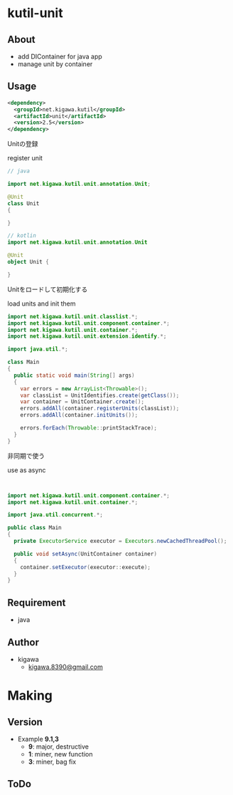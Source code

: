 # kutil-unit

## About

* add DIContainer for java app
* manage unit by container

## Usage

```pom.xml
<dependency>
  <groupId>net.kigawa.kutil</groupId>
  <artifactId>unit</artifactId>
  <version>2.5</version>
</dependency>
```

Unitの登録

register unit

```java
// java

import net.kigawa.kutil.unit.annotation.Unit;

@Unit
class Unit
{

}
```

```kotlin
// kotlin
import net.kigawa.kutil.unit.annotation.Unit

@Unit
object Unit {

}
```

Unitをロードして初期化する

load units and init them

```java
import net.kigawa.kutil.unit.classlist.*;
import net.kigawa.kutil.unit.component.container.*;
import net.kigawa.kutil.unit.container.*;
import net.kigawa.kutil.unit.extension.identify.*;

import java.util.*;

class Main
{
  public static void main(String[] args)
  {
    var errors = new ArrayList<Throwable>();
    var classList = UnitIdentifies.create(getClass());
    var container = UnitContainer.create();
    errors.addAll(container.registerUnits(classList));
    errors.addAll(container.initUnits());

    errors.forEach(Throwable::printStackTrace);
  }
}
```

非同期で使う

use as async

```java


import net.kigawa.kutil.unit.component.container.*;
import net.kigawa.kutil.unit.container.*;

import java.util.concurrent.*;

public class Main
{
  private ExecutorService executor = Executors.newCachedThreadPool();

  public void setAsync(UnitContainer container)
  {
    container.setExecutor(executor::execute);
  }
}

```

## Requirement

* java

## Author

* kigawa
    * kigawa.8390@gmail.com

# Making

## Version

* Example **9.1,3**
    * **9**: major, destructive
    * **1**: miner, new function
    * **3**: miner, bag fix

## ToDo
